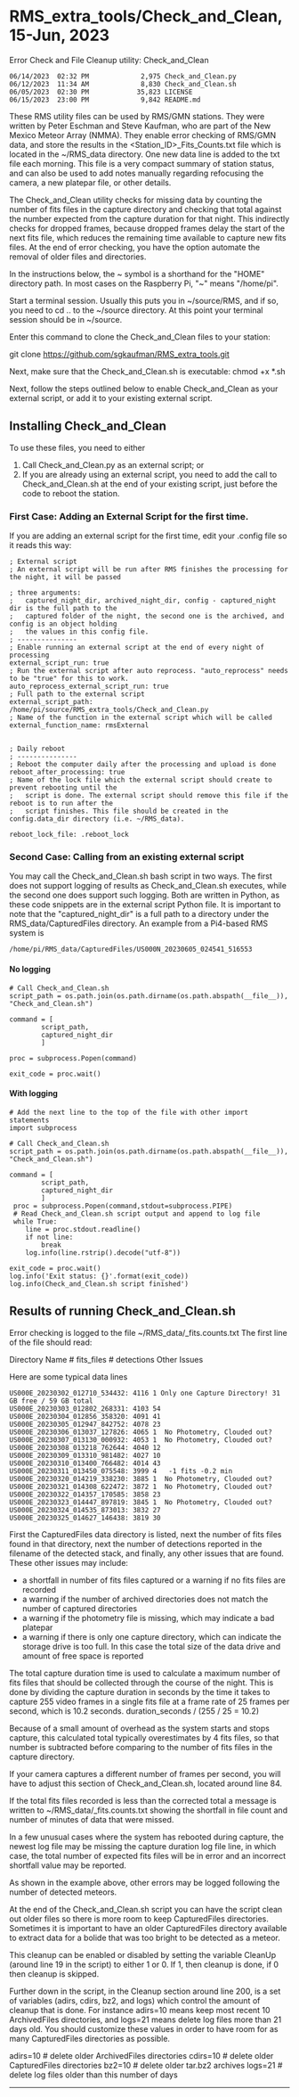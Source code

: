 # RMS_extra_tools/Check_and_Clean, 15-Jun, 2023

Error Check and File Cleanup utility: Check_and_Clean

    06/14/2023  02:32 PM             2,975 Check_and_Clean.py
    06/12/2023  11:34 AM             8,830 Check_and_Clean.sh
    06/05/2023  02:30 PM            35,823 LICENSE
    06/15/2023  23:00 PM             9,842 README.md

These RMS utility files can be used by RMS/GMN stations. They were written by Peter Eschman and Steve Kaufman, who are part of the New Mexico Meteor Array (NMMA). They enable error checking of  RMS/GMN data, and store the results in the <Station_ID>_Fits_Counts.txt file which is located in the ~/RMS_data directory. One new data line is added to the txt file each morning. This file is a very compact summary of station status, and can also be used to add notes manually regarding refocusing the camera, a new platepar file, or other details.

The Check_and_Clean utility checks for missing data by counting the number of fits files in the capture directory and checking that total against the number expected from the capture duration for that night. This indirectly checks for dropped frames, because dropped frames delay the start of the next fits file, which reduces the remaining time available to capture new fits files. At the end of error checking, you have the option automate the removal of older files and directories.

In the instructions below, the ~ symbol is a shorthand for the "HOME" directory path. In most cases on the Raspberry Pi, "~" means "/home/pi".

Start a terminal session. Usually this puts you in ~/source/RMS, and if so, you need to cd .. to the ~/source directory. At this point your terminal session should be in ~/source.

Enter this command to clone the Check_and_Clean files to your station:

git clone https://github.com/sgkaufman/RMS_extra_tools.git

Next, make sure that the Check_and_Clean.sh is executable:
chmod +x *.sh

Next, follow the steps outlined below to enable Check_and_Clean as your external script, or add it to your existing external script.


## Installing Check_and_Clean
To use these files, you need to either 
1. Call Check_and_Clean.py as an external script; or
2. If you are already using an external script, you need to add the call to Check_and_Clean.sh at the end of your existing script, just before the code to reboot the station.

### First Case: Adding an External Script for the first time.
If you are adding an external script for the first time, edit your .config file so it reads this way:

    ; External script
    ; An external script will be run after RMS finishes the processing for the night, it will be passed
 
    ; three arguments:
    ;   captured_night_dir, archived_night_dir, config - captured_night dir is the full path to the 
    ;   captured folder of the night, the second one is the archived, and config is an object holding 
    ;   the values in this config file.
    ; ---------------
    ; Enable running an external script at the end of every night of processing
    external_script_run: true
    ; Run the external script after auto reprocess. "auto_reprocess" needs to be "true" for this to work.
    auto_reprocess_external_script_run: true
    ; Full path to the external script
    external_script_path: /home/pi/source/RMS_extra_tools/Check_and_Clean.py
    ; Name of the function in the external script which will be called
    external_function_name: rmsExternal


    ; Daily reboot
    ; ---------------
    ; Reboot the computer daily after the processing and upload is done
    reboot_after_processing: true
    ; Name of the lock file which the external script should create to prevent rebooting until the 
    ;   script is done. The external script should remove this file if the reboot is to run after the 
    ;   script finishes. This file should be created in the config.data_dir directory (i.e. ~/RMS_data).

    reboot_lock_file: .reboot_lock

### Second Case: Calling from an existing external script
You may call the Check_and_Clean.sh bash script in two ways. 
The first does not support logging of results as Check_and_Clean.sh executes,
while the second one does support such logging.
Both are written in Python, as these code snippets are in the external script Python file.
It is important to note that the "captured_night_dir" is a full path to a directory
under the RMS_data/CapturedFiles directory. 
An example from a Pi4-based RMS system is

    /home/pi/RMS_data/CapturedFiles/US000N_20230605_024541_516553

#### No logging

    # Call Check_and_Clean.sh
    script_path = os.path.join(os.path.dirname(os.path.abspath(__file__)), "Check_and_Clean.sh")

    command = [
            script_path,
            captured_night_dir
            ]

    proc = subprocess.Popen(command)

    exit_code = proc.wait()

#### With logging
    # Add the next line to the top of the file with other import statements
    import subprocess

    # Call Check_and_Clean.sh
    script_path = os.path.join(os.path.dirname(os.path.abspath(__file__)), "Check_and_Clean.sh")

    command = [
            script_path,
            captured_night_dir
            ]
     proc = subprocess.Popen(command,stdout=subprocess.PIPE)
     # Read Check_and_Clean.sh script output and append to log file
     while True:
        line = proc.stdout.readline()
        if not line:
            break
        log.info(line.rstrip().decode("utf-8"))

    exit_code = proc.wait()
    log.info('Exit status: {}'.format(exit_code))
    log.info(Check_and_Clean.sh script finished')

## Results of running Check_and_Clean.sh
Error checking is logged to the file ~/RMS_data/<StationID>_fits.counts.txt
The first line of the file should read:

Directory Name         # fits_files  # detections  Other Issues

Here are some typical data lines
    
    US000E_20230302_012710_534432: 4116	1 Only one Capture Directory! 31 GB free / 59 GB total
    US000E_20230303_012802_268331: 4103	54
    US000E_20230304_012856_358320: 4091	41
    US000E_20230305_012947_842752: 4078	23
    US000E_20230306_013037_127826: 4065	1  No Photometry, Clouded out?
    US000E_20230307_013130_000932: 4053	1  No Photometry, Clouded out?
    US000E_20230308_013218_762644: 4040	12
    US000E_20230309_013310_981482: 4027	10
    US000E_20230310_013400_766482: 4014	43
    US000E_20230311_013450_075548: 3999	4	-1 fits -0.2 min
    US000E_20230320_014219_338230: 3885	1  No Photometry, Clouded out?
    US000E_20230321_014308_622472: 3872	1  No Photometry, Clouded out?
    US000E_20230322_014357_170585: 3858	23
    US000E_20230323_014447_897819: 3845	1  No Photometry, Clouded out?
    US000E_20230324_014535_873013: 3832	27
    US000E_20230325_014627_146438: 3819	30

First the CapturedFiles data directory is listed, next the number of fits files found in that directory, next the number of detections reported in the filename of the detected stack, and finally, any other issues that are found. These other issues may include:
 - a shortfall in number of fits files captured or a warning if no fits files are recorded
 - a warning if the number of archived directories does not match the number of captured directories
 - a warning if the photometry file is missing, which may indicate a bad platepar
 - a warning if there is only one capture directory, which can indicate the storage drive is too full. In this case the total size of the data drive and amount of free space is reported 

The total capture duration time is used to calculate a maximum number of fits files that should be collected through the course of the night. This is done by dividing the capture duration in seconds by the time it takes to capture 255 video frames in a single fits file at a frame rate of 25 frames per second, which is 10.2 seconds. 
 duration_seconds / (255 / 25 = 10.2)

Because of a small amount of overhead as the system starts and stops capture, this calculated total typically overestimates by 4 fits files, so that number is subtracted before comparing to the number of fits files in the capture directory.

If your camera captures a different number of frames per second, you will have to adjust this section of Check_and_Clean.sh, located around line 84.

If the total fits files recorded is less than the corrected total a message is written to ~/RMS_data/<StationID>_fits.counts.txt showing the shortfall in file count and number of minutes of data that were missed.

In a few unusual cases where the system has rebooted during capture, the newest log file may be missing the capture duration log file line, in which case, the total number of expected fits files will be in error and an incorrect shortfall value may be reported.


As shown in the example above, other errors may be logged following the number of detected meteors.


At the end of the Check_and_Clean.sh script you can have the script clean out older files so there is more room to keep CapturedFiles directories. Sometimes it is important to have an older CapturedFiles directory available to extract data for a bolide that was too bright to be detected as a meteor.

This cleanup can be enabled or disabled by setting the variable CleanUp (around line 19 in the script) to either 1 or 0. If 1, then cleanup is done, if 0 then cleanup is skipped.

Further down in the script, in the Cleanup section around line 200, is a set of variables (adirs, cdirs, bz2, and logs) which control the amount of cleanup that is done. For instance adirs=10 means keep most recent 10 ArchivedFiles directories, and logs=21 means delete log files more than 21 days old. You should customize these values in order to have room for as many CapturedFiles directories as possible.

adirs=10	# delete older ArchivedFiles directories
cdirs=10	# delete older CapturedFiles directories
bz2=10		# delete older tar.bz2 archives
logs=21		# delete log files older than this number of days
_________________________
